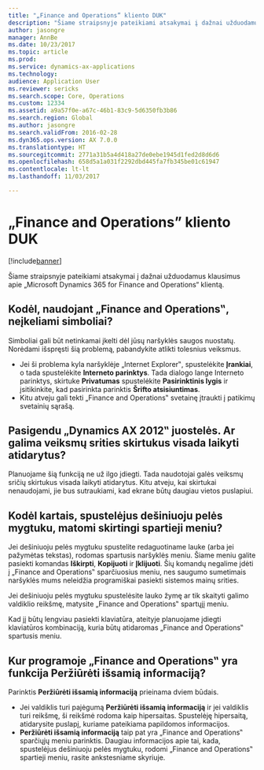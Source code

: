 ```yaml
---
title: "„Finance and Operations” kliento DUK"
description: "Šiame straipsnyje pateikiami atsakymai į dažnai užduodamus klausimus apie „Microsoft Dynamics 365 for Finance and Operations“ klientą."
author: jasongre
manager: AnnBe
ms.date: 10/23/2017
ms.topic: article
ms.prod: 
ms.service: dynamics-ax-applications
ms.technology: 
audience: Application User
ms.reviewer: sericks
ms.search.scope: Core, Operations
ms.custom: 12334
ms.assetid: a9a57f0e-a67c-46b1-83c9-5d6350fb3b86
ms.search.region: Global
ms.author: jasongre
ms.search.validFrom: 2016-02-28
ms.dyn365.ops.version: AX 7.0.0
ms.translationtype: HT
ms.sourcegitcommit: 2771a31b5a4d418a27de0ebe1945d1fed2d8d6d6
ms.openlocfilehash: 658d5a1a031f2292dbd445fa7fb345be01c61947
ms.contentlocale: lt-lt
ms.lasthandoff: 11/03/2017

---
```


# <a name="finance-and-operations-client-faq"></a>„Finance and Operations” kliento DUK

[!include[banner](../includes/banner.md)]


Šiame straipsnyje pateikiami atsakymai į dažnai užduodamus klausimus apie „Microsoft Dynamics 365 for Finance and Operations“ klientą.

<a name="why-arent-symbols-loaded-when-i-use-finance-and-operations"></a>Kodėl, naudojant „Finance and Operations‟, neįkeliami simboliai?
-----------------------------------------------------------------

Simboliai gali būt netinkamai įkelti dėl jūsų naršyklės saugos nuostatų. Norėdami išspręsti šią problemą, pabandykite atlikti tolesnius veiksmus.

-   Jei ši problema kyla naršyklėje „Internet Explorer‟, spustelėkite **Įrankiai**, o tada spustelėkite **Interneto parinktys**.  Tada dialogo lange Interneto parinktys, skirtuke **Privatumas** spustelėkite **Pasirinktinis lygis** ir įsitikinkite, kad pasirinkta parinktis **Šrifto atsisiuntimas**.
-   Kitu atveju gali tekti „Finance and Operations‟ svetainę įtraukti į patikimų svetainių sąrašą.

## <a name="i-miss-the-ribbon-from-dynamics-ax-2012-can-i-keep-action-pane-tabs-open-all-the-time"></a>Pasigendu „Dynamics AX 2012‟ juostelės. Ar galima veiksmų srities skirtukus visada laikyti atidarytus?
Planuojame šią funkciją ne už ilgo įdiegti. Tada naudotojai galės veiksmų sričių skirtukus visada laikyti atidarytus. Kitu atveju, kai skirtukai nenaudojami, jie bus sutraukiami, kad ekrane būtų daugiau vietos puslapiui.

## <a name="why-do-i-sometimes-see-different-shortcut-menus-when-i-right-click"></a>Kodėl kartais, spustelėjus dešiniuoju pelės mygtuku, matomi skirtingi spartieji meniu?
Jei dešiniuoju pelės mygtuku spustelite redaguotiname lauke (arba jei pažymėtas tekstas), rodomas spartusis naršyklės meniu. Šiame meniu galite pasiekti komandas **Iškirpti**, **Kopijuoti** ir **Įklijuoti**. Šių komandų negalime įdėti į „Finance and Operations‟ sparčiuosius meniu, nes saugumo sumetimais naršyklės mums neleidžia programiškai pasiekti sistemos mainų srities.

Jei dešiniuoju pelės mygtuku spustelėsite lauko žymę ar tik skaityti galimo valdiklio reikšmę, matysite „Finance and Operations‟ spartųjį meniu.

Kad jį būtų lengviau pasiekti klaviatūra, ateityje planuojame įdiegti klaviatūros kombinaciją, kuria būtų atidaromas „Finance and Operations‟ spartusis meniu.

## <a name="where-is-the-view-details-functionality-in-finance-and-operations"></a>Kur programoje „Finance and Operations‟ yra funkcija Peržiūrėti išsamią informaciją?
Parinktis **Peržiūrėti išsamią informaciją** prieinama dviem būdais.

-   Jei valdiklis turi pajėgumą **Peržiūrėti išsamią informaciją** ir jei valdiklis turi reikšmę, ši reikšmė rodoma kaip hipersaitas. Spustelėję hipersaitą, atidarysite puslapį, kuriame pateikiama papildomos informacijos.
-   **Peržiūrėti išsamią informaciją** taip pat yra „Finance and Operations‟ sparčiųjų meniu parinktis. Daugiau informacijos apie tai, kada, spustelėjus dešiniuoju pelės mygtuku, rodomi „Finance and Operations‟ spartieji meniu, rasite ankstesniame skyriuje.





